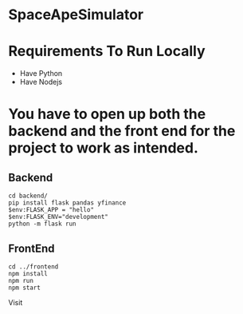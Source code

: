 # SpaceApeSimulator

# Requirements To Run Locally

- Have Python
- Have Nodejs

# You have to open up both the backend and the front end for the project to work as intended.

## Backend

```
cd backend/
pip install flask pandas yfinance
$env:FLASK_APP = "hello"
$env:FLASK_ENV="development"
python -m flask run
```

## FrontEnd

```
cd ../frontend
npm install
npm run
npm start
```

Visit [](localhost:3000/)
